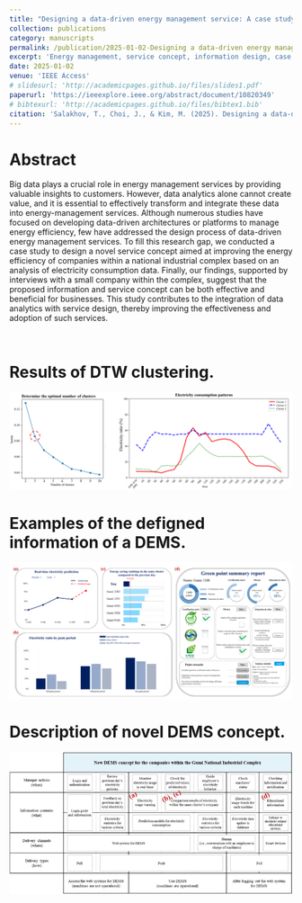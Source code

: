 ```yaml
---
title: "Designing a data-driven energy management service: A case study of South Korea’s national industrial complex"
collection: publications
category: manuscripts
permalink: /publication/2025-01-02-Designing a data-driven energy management service: A case study of South Korea’s national industrial complex
excerpt: 'Energy management, service concept, information design, case study, data-driven, national industrial complex'
date: 2025-01-02
venue: 'IEEE Access'
# slidesurl: 'http://academicpages.github.io/files/slides1.pdf'
paperurl: 'https://ieeexplore.ieee.org/abstract/document/10820349'
# bibtexurl: 'http://academicpages.github.io/files/bibtex1.bib'
citation: 'Salakhov, T., Choi, J., & Kim, M. (2025). Designing a data-driven energy management service: A case study of South Korea’s national industrial complex. IEEE Access.'
---
```


# Abstract
Big data plays a crucial role in energy management services by providing valuable insights to customers. However, data analytics alone cannot create value, and it is essential to effectively transform and integrate these data into energy-management services. Although numerous studies have focused on developing data-driven architectures or platforms to manage energy efficiency, few have addressed the design process of data-driven energy management services. To fill this research gap, we conducted a case study to design a novel service concept aimed at improving the energy efficiency of companies within a national industrial complex based on an analysis of electricity consumption data. Finally, our findings, supported by interviews with a small company within the complex, suggest that the proposed information and service concept can be both effective and beneficial for businesses. This study contributes to the integration of data analytics with service design, thereby improving the effectiveness and adoption of such services.

<br/>

# Results of DTW clustering.
<img src='images/논문1/f1.png'>


# Examples of the defigned information of a DEMS.
<img src='images/논문1/f2.png'>

# Description of novel DEMS concept.
<img src='images/논문1/f3.png'>
